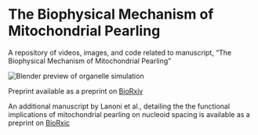 # The Biophysical Mechanism of Mitochondrial Pearling
A repository of videos, images, and code related to manuscript, “The Biophysical Mechanism of Mitochondrial Pearling” 

![Blender preview of organelle simulation](Supplementary_Movies/Movie1_spontaneous_U2OS_pearling.gif)

Preprint available as a preprint on [BioRxiv](https://www.biorxiv.org/content/10.1101/2024.12.21.629509v1)

An additional manuscript by Lanoni et al., detailing the the functional implications of mitochondrial pearling on nucleoid spacing is available as a preprint on [BioRxic](https://www.biorxiv.org/content/10.1101/2024.12.21.629917v1)
